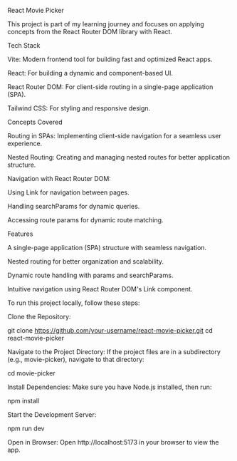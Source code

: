 React Movie Picker

This project is part of my learning journey and focuses on applying concepts from the React Router DOM library with React.

Tech Stack

Vite: Modern frontend tool for building fast and optimized React apps.

React: For building a dynamic and component-based UI.

React Router DOM: For client-side routing in a single-page application (SPA).

Tailwind CSS: For styling and responsive design.

Concepts Covered

Routing in SPAs: Implementing client-side navigation for a seamless user experience.

Nested Routing: Creating and managing nested routes for better application structure.

Navigation with React Router DOM:

Using Link for navigation between pages.

Handling searchParams for dynamic queries.

Accessing route params for dynamic route matching.

Features

A single-page application (SPA) structure with seamless navigation.

Nested routing for better organization and scalability.

Dynamic route handling with params and searchParams.

Intuitive navigation using React Router DOM's Link component.

To run this project locally, follow these steps:

Clone the Repository:

git clone https://github.com/your-username/react-movie-picker.git
cd react-movie-picker

Navigate to the Project Directory:
If the project files are in a subdirectory (e.g., movie-picker), navigate to that directory:

cd movie-picker

Install Dependencies:
Make sure you have Node.js installed, then run:

npm install

Start the Development Server:

npm run dev

Open in Browser:
Open http://localhost:5173 in your browser to view the app.